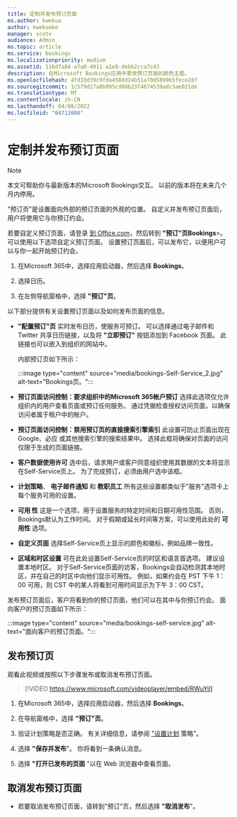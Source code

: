 ```yaml
---
title: 定制并发布预订页面
ms.author: kwekua
author: kwekuako
manager: scotv
audience: Admin
ms.topic: article
ms.service: bookings
ms.localizationpriority: medium
ms.assetid: 116d7a84-a7a0-4911-a1e9-debb2cca7c43
description: 在Microsoft Bookings应用中更改预订页面的颜色主题。
ms.openlocfilehash: 4fd33d39c9fda4588d24b51a70d589965fece28f
ms.sourcegitcommit: 1c5f9d17a8b095cd88b23f4874539adc3ae021de
ms.translationtype: MT
ms.contentlocale: zh-CN
ms.lasthandoff: 04/08/2022
ms.locfileid: "64713880"
---
```

# <a name="customize-and-publish-your-booking-page"></a>定制并发布预订页面

> [!NOTE]
> 本文可帮助你与最新版本的Microsoft Bookings交互。 以前的版本将在未来几个月内停用。

"预订页"是设置面向外部的预订页面的外观的位置。 自定义并发布预订页面后，用户将使用它与你预订约会。

若要自定义预订页面，请登录 [到 Office.com](https://office.com)，然后转到 **"预订"页Bookings**\>。 可以使用以下选项自定义预订页面。 设置预订页面后，可以发布它，以便用户可以与你一起开始预订约会。

1. 在Microsoft 365中，选择应用启动器，然后选择 **Bookings**。

1. 选择日历。

1. 在左侧导航窗格中，选择 **"预订"页**。

以下部分提供有关设置预订页面以及如何发布页面的信息。

- **"配置预订"页** 实时发布日历，使服务可预订。 可以选择通过电子邮件和 Twitter 共享日历链接，以及将 **"立即预订"** 按钮添加到 Facebook 页面。 此链接也可以嵌入到组织的网站中。

    内部预订页如下所示：

    :::image type="content" source="media/bookings-Self-Service_2.jpg" alt-text="Bookings页。":::

- **预订页面访问控制：要求组织中的Microsoft 365帐户预订** 选择此选项仅允许组织内的用户查看页面或预订任何服务。 通过凭据检查授权访问页面，以确保访问者属于租户中的帐户。

- **预订页面访问控制：禁用预订页的直接搜索引擎索引** 此设置可防止页面出现在 Google、必应 或其他搜索引擎的搜索结果中。 选择此框将确保对页面的访问仅限于生成的页面链接。

- **客户数据使用许可** 选中后，请求用户或客户同意组织使用其数据的文本将显示在Self-Service页上。 为了完成预订，必须由用户选中该框。

- **计划策略**、 **电子邮件通知** 和 **教职员工** 所有这些设置都类似于"服务"选项卡上每个服务可用的设置。

- **可用 性** 这是一个选项，用于设置服务的特定时间和日期可用性范围。 否则，Bookings默认为工作时间。 对于假期或延长时间等方案，可以使用此处的 **可用性** 选项。

- **自定义页面** 选择Self-Service页上显示的颜色和徽标，例如品牌一致性。

- **区域和时区设置** 可在此处设置Self-Service页的时区和语言首选项。 建议设置本地时区。 对于Self-Service页面的访客，Bookings会自动检测其本地时区，并在自己的时区中向他们显示可用性。 例如，如果约会在 PST 下午 1：00 可用，则 CST 中的某人将看到可用时间显示为下午 3：00 CST。

发布预订页面后，客户将看到你的预订页面，他们可以在其中与你预订约会。 面向客户的预订页面如下所示：

:::image type="content" source="media/bookings-self-service.jpg" alt-text="面向客户的预订页面。":::

## <a name="publish-the-booking-page"></a>发布预订页

观看此视频或按照以下步骤发布或取消发布预订页面。

> [!VIDEO https://www.microsoft.com/videoplayer/embed/RWuYil]

1. 在Microsoft 365中，选择应用启动器，然后选择 **Bookings**。

1. 在导航窗格中，选择 **"预订"页**。

1. 验证计划策略是否正确。 有关详细信息，请参阅 ["设置计划](set-scheduling-policies.md) 策略"。

1. 选择 **"保存并发布**"。 你将看到一条确认消息。

1. 选择 **"打开已发布的页面** "以在 Web 浏览器中查看页面。

## <a name="unpublish-the-booking-page"></a>取消发布预订页面

 - 若要取消发布预订页面，请转到"预订"页，然后选择 **"取消发布**"。
